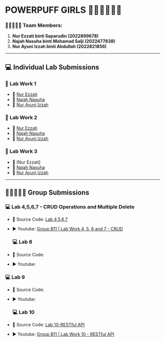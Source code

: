 # **POWERPUFF GIRLS** 👧🏻👧🏼👧🏽

### 👩🏻‍🤝‍👩🏼 **Team Members:**
1. **Nur Ezzati binti Saparudin (2022899678)**
2. **Najah Nasuha binti Mohamad Salji (2022477838)**
3. **Nur Ayuni Izzah binti Abdullah (2022821856)**

---

## 💻 **Individual Lab Submissions**

### 📝 **Lab Work 1**
- 🔗 [Nur Ezzati](https://t.me/c/1268048899/34253?thread=33987)
- 🔗 [Najah Nasuha](https://t.me/c/1268048899/34391?thread=33987)  
- 🔗 [Nur Ayuni Izzah](https://t.me/c/1268048899/34410?thread=33987)

### 📝 **Lab Work 2**
- 🔗 [Nur Ezzati](https://t.me/c/1268048899/34489?thread=33988)
- 🔗 [Najah Nasuha](https://t.me/c/1268048899/34646?thread=33988)  
- 🔗 [Nur Ayuni Izzah](https://t.me/c/1268048899/34721?thread=33988)

### 📝 **Lab Work 3**
- 🔗 [Nur Ezzati]
- 🔗 [Najah Nasuha](https://t.me/c/1268048899/37628?thread=34431)
- 🔗 [Nur Ayuni Izzah](https://t.me/c/1268048899/37272?thread=34431)

---

## 👩🏻‍🤝‍👩🏼 **Group Submissions**

### 💻 **Lab 4,5,6,7 - CRUD Operations and Multiple Delete**
- 🔗 Source Code: [Lab 4,5,6,7](https://github.com/najahae/Lab-4-5-6-7) 
- ▶️ Youtube: [Group B11 | Lab Work 4, 5, 6 and 7 - CRUD](https://youtu.be/vsXLDNVbOBg)

  ### 💻 **Lab 8**
- 🔗 Source Code:  
- ▶️ Youtube:

### 💻 **Lab 9**
- 🔗 Source Code: 
- ▶️ Youtube:

  ### 💻 **Lab 10**
- 🔗 Source Code: [Lab 10-RESTful API](https://github.com/yyyuni77/Lab-10-RESTful-API.git)
- ▶️ Youtube: [Group B11 | Lab Work 10 - RESTful API](https://youtu.be/1vWTX2poKE0?si=LIGkZ55TBgWl_ZKp)
